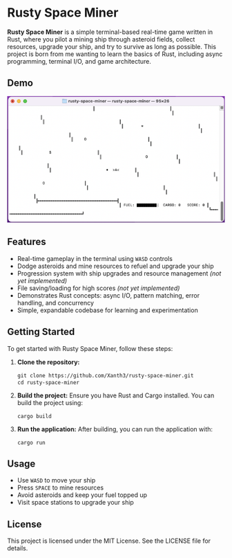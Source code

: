 # Rusty Space Miner

**Rusty Space Miner** is a simple terminal-based real-time game written in Rust, where you pilot a mining ship through asteroid fields, collect resources, upgrade your ship, and try to survive as long as possible. This project is born from me wanting to learn the basics of Rust, including async programming, terminal I/O, and game architecture.

## Demo

![Demo Screenshot](images/demo.png)

## Features

- Real-time gameplay in the terminal using `WASD` controls
- Dodge asteroids and mine resources to refuel and upgrade your ship
- Progression system with ship upgrades and resource management *(not yet implemented)*
- File saving/loading for high scores *(not yet implemented)*
- Demonstrates Rust concepts: async I/O, pattern matching, error handling, and concurrency
- Simple, expandable codebase for learning and experimentation

## Getting Started

To get started with Rusty Space Miner, follow these steps:

1. **Clone the repository:**
   ```
   git clone https://github.com/Xanth3/rusty-space-miner.git
   cd rusty-space-miner
   ```

2. **Build the project:**
   Ensure you have Rust and Cargo installed. You can build the project using:
   ```
   cargo build
   ```

3. **Run the application:**
   After building, you can run the application with:
   ```
   cargo run
   ```

## Usage

- Use `WASD` to move your ship
- Press `SPACE` to mine resources
- Avoid asteroids and keep your fuel topped up
- Visit space stations to upgrade your ship

## License

This project is licensed under the MIT License. See the LICENSE file for details.